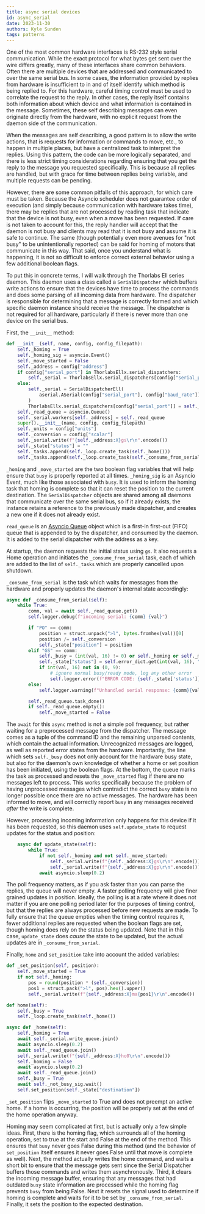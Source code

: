```yaml
---
title: async serial devices
id: async_serial
date: 2023-11-30
authors: Kyle Sunden
tags: patterns
---
```



One of the most common hardware interfaces is RS-232 style serial
communication. While the exact protocol for what bytes get sent over the
wire differs greatly, many of these interfaces share common behaviors.
Often there are multiple devices that are addressed and communicated to
over the same serial bus. In some cases, the information provided by
replies from hardware is insufficient to in and of itself identify which
method is being replied to. For this hardware, careful timing control
must be used to correlate the request to the reply. In other cases, the
reply itself contains both information about which device and what
information is contained in the message. Sometimes, these self
describing messages can even originate directly from the hardware, with
no explicit request from the daemon side of the communication.

When the messages are self describing, a good pattern is to allow the
write actions, that is requests for information or commands to move,
etc., to happen in multiple places, but have a centralized task to
interpret the replies. Using this pattern, the code can be more
logically separated, and there is less strict timing considerations
regarding ensuring that you get the reply to the message you requested
specifically. This is because all replies are handled, but with grace
for time between replies being variable, and multiple requests can be
pending.

However, there are some common pitfalls of this approach, for which care
must be taken. Because the Asyncio scheduler does not guarantee order of
execution (and simply because communication with hardware takes time),
there may be replies that are not processed by reading task that
indicate that the device is not busy, even when a move has been
requested. If care is not taken to account for this, the reply handler
will accept that the daemon is not busy and clients may read that it is
not busy and assume it is safe to continue. The same (though potentially
even more avenues for "not busy" to be unintentionally reported) can be
said for homing of motors that communicate in this way. That said, once
you understand what is happening, it is not so difficult to enforce
correct external behavior using a few additional boolean flags.

To put this in concrete terms, I will walk through the Thorlabs Ell
series daemon. This daemon uses a class called a `SerialDispatcher`
which buffers write actions to ensure that the devices have time to
process the commands and does some parsing of all incoming data from
hardware. The dispatcher is responsible for determining that a message
is correctly formed and which specific daemon instance should receive
the message. The dispatcher is not required for all hardware,
particularly if there is never more than one device on the serial bus.

First, the `__init__` method:

``` python
def __init__(self, name, config, config_filepath):
    self._homing = True
    self._homing_sig = asyncio.Event()
    self._move_started = False
    self._address = config["address"]
    if config["serial_port"] in ThorlabsEllx.serial_dispatchers:
        self._serial = ThorlabsEllx.serial_dispatchers[config["serial_port"]]
    else:
        self._serial = SerialDispatcherEll(
            aserial.ASerial(config["serial_port"], config["baud_rate"])
        )
        ThorlabsEllx.serial_dispatchers[config["serial_port"]] = self._serial
    self._read_queue = asyncio.Queue()
    self._serial.workers[self._address] = self._read_queue
    super().__init__(name, config, config_filepath)
    self._units = config["units"]
    self._conversion = config["scalar"]
    self._serial.write(f"{self._address:X}gs\r\n".encode())
    self._state["status"] = ""
    self._tasks.append(self._loop.create_task(self._home()))
    self._tasks.append(self._loop.create_task(self._consume_from_serial()))
```

`_homing` and `_move_started` are the two boolean flag variables that
will help ensure that `busy` is properly reported at all times.
`_homing_sig` is an Asyncio Event, much like those associated with
`busy`. It is used to inform the homing task that homing is complete so
that it can reset the position to the current destination. The
`SerialDispatcher` objects are shared among all daemons that communicate
over the same serial bus, so if it already exists, the instance retains
a reference to the previously made dispatcher, and creates a new one if
it does not already exist.

`read_queue` is an [Asyncio Queue](https://docs.python.org/3/library/asyncio-queue.html)
object which is a
first-in first-out (FIFO) queue that is appended to by the dispatcher,
and consumed by the daemon. It is added to the serial dispatcher with
the address as a key.

At startup, the daemon requests the initial status using `gs`. It also
requests a Home operation and initiates the `_consume_from_serial` task,
each of which are added to the list of `self._tasks` which are properly
cancelled upon shutdown.

`_consume_from_serial` is the task which waits for messages from the
hardware and properly updates the daemon's internal state accordingly:

```python
async def _consume_from_serial(self):
    while True:
        comm, val = await self._read_queue.get()
        self.logger.debug(f"incoming serial: {comm} {val}")

        if "PO" == comm:
            position = struct.unpack(">l", bytes.fromhex(val))[0]
            position /= self._conversion
            self._state["position"] = position
        elif "GS" == comm:
            self._busy = (int(val, 16) != 0) or self._homing or self._move_started
            self._state["status"] = self.error_dict.get(int(val, 16), "")
            if int(val, 16) not in (0, 9):
                # ignore normal busy/ready mode, log any other error
                self.logger.error(f"ERROR CODE: {self._state['status']}")
        else:
            self.logger.warning(f"Unhandled serial response: {comm}{val}")

        self._read_queue.task_done()
        if self._read_queue.empty():
            self._move_started = False
```

The `await` for this `async` method is not a simple poll frequency, but
rather waiting for a preprocessed message from the dispatcher. The
message comes as a tuple of the command ID and the remaining unparsed
contents, which contain the actual information. Unrecognized messages
are logged, as well as reported error states from the hardware.
Importantly, the line which sets `self._busy` does not only account for
the hardware busy state, but also for the daemon's own knowledge of
whether a home or set position has been initiated, using the boolean
flags. At the bottom, the queue marks the task as processed and resets
the `_move_started` flag if there are no messages left to process. This
works specifically because the problem of having unprocessed messages
which contradict the correct `busy` state is no longer possible once
there are no active messages. The hardware has been informed to move,
and will correctly report `busy` in any messages received *after* the
write is complete.

However, processing incoming information only happens for this device if
it has been requested, so this daemon uses `self.update_state` to
request updates for the status and position:

```python
    async def update_state(self):
        while True:
            if not self._homing and not self._move_started:
                self._serial.write(f"{self._address:X}gs\r\n".encode())
                self._serial.write(f"{self._address:X}gp\r\n".encode())
            await asyncio.sleep(0.2)
```

The poll frequency matters, as if you ask faster than you can parse the
replies, the queue will never empty. A faster polling frequency will
give finer grained updates in position. Ideally, the polling is at a
rate where it does not matter if you are one polling period later for
the purposes of timing control, but that the replies are always
processed before new requests are made. To fully ensure that the queue
empties when the timing control requires it, fewer additional replies
are requested when the boolean flags are set, though homing does rely on
the status being updated. Note that in this case, `update_state` does
*cause* the state to be updated, but the actual updates are in
`_consume_from_serial`.

Finally, `home` and `set_position` take into account the added
variables:

```python
def _set_position(self, position):
    self._move_started = True
    if not self._homing:
        pos = round(position * (self._conversion))
        pos1 = struct.pack(">l", pos).hex().upper()
        self._serial.write(f"{self._address:X}ma{pos1}\r\n".encode())

def home(self):
    self._busy = True
    self._loop.create_task(self._home())

async def _home(self):
    self._homing = True
    await self._serial.write_queue.join()
    await asyncio.sleep(0.2)
    await self._read_queue.join()
    self._serial.write(f"{self._address:X}ho0\r\n".encode())
    self._homing = False
    await asyncio.sleep(0.2)
    await self._read_queue.join()
    self._busy = True
    await self._not_busy_sig.wait()
    self.set_position(self._state["destination"])
```

`_set_position` flips `_move_started` to True and does not preempt an
active home. If a home is occurring, the position will be properly set
at the end of the home operation anyway.

Homing may seem complicated at first, but is actually only a few simple
ideas. First, there is the homing flag, which surrounds all of the
homing operation, set to true at the start and False at the end of the
method. This ensures that `busy` never goes False during this method
(and the behavior of `set_position` itself ensures it never goes False
until that move is complete as well). Next, the method actually writes
the home command, and waits a short bit to ensure that the message gets
sent since the Serial Dispatcher buffers those commands and writes them
asynchronously. Third, it clears the incoming message buffer, ensuring
that any messages that had outdated `busy` state information are
processed while the homing flag prevents `busy` from being False. Next
it resets the signal used to determine if homing is complete and waits
for it to be set by `_consume_from_serial`. Finally, it sets the
position to the expected destination.
